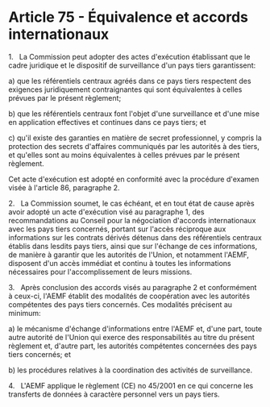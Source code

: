 # Article 75 - Équivalence et accords internationaux


1.   La Commission peut adopter des actes d'exécution établissant que le cadre juridique et le dispositif de surveillance d'un pays tiers garantissent:

a) que les référentiels centraux agréés dans ce pays tiers respectent des exigences juridiquement contraignantes qui sont équivalentes à celles prévues par le présent règlement;

b) que les référentiels centraux font l'objet d'une surveillance et d'une mise en application effectives et continues dans ce pays tiers; et

c) qu'il existe des garanties en matière de secret professionnel, y compris la protection des secrets d'affaires communiqués par les autorités à des tiers, et qu'elles sont au moins équivalentes à celles prévues par le présent règlement.

Cet acte d'exécution est adopté en conformité avec la procédure d'examen visée à l'article 86, paragraphe 2.

2.   La Commission soumet, le cas échéant, et en tout état de cause après avoir adopté un acte d'exécution visé au paragraphe 1, des recommandations au Conseil pour la négociation d'accords internationaux avec les pays tiers concernés, portant sur l'accès réciproque aux informations sur les contrats dérivés détenus dans des référentiels centraux établis dans lesdits pays tiers, ainsi que sur l'échange de ces informations, de manière à garantir que les autorités de l'Union, et notamment l'AEMF, disposent d'un accès immédiat et continu à toutes les informations nécessaires pour l'accomplissement de leurs missions.

3.   Après conclusion des accords visés au paragraphe 2 et conformément à ceux-ci, l'AEMF établit des modalités de coopération avec les autorités compétentes des pays tiers concernés. Ces modalités précisent au minimum:

a) le mécanisme d'échange d'informations entre l'AEMF et, d'une part, toute autre autorité de l'Union qui exerce des responsabilités au titre du présent règlement et, d'autre part, les autorités compétentes concernées des pays tiers concernés; et

b) les procédures relatives à la coordination des activités de surveillance.

4.   L'AEMF applique le règlement (CE) no 45/2001 en ce qui concerne les transferts de données à caractère personnel vers un pays tiers.
